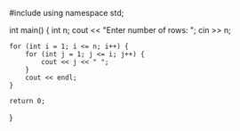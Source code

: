 #include <iostream>
using namespace std;

int main() {
    int n;
    cout << "Enter number of rows: ";
    cin >> n;

    for (int i = 1; i <= n; i++) {
        for (int j = 1; j <= i; j++) {
            cout << j << " ";
        }
        cout << endl;
    }

    return 0;
}
